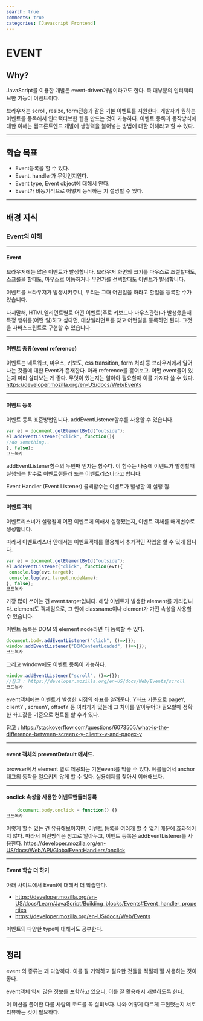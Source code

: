 ```yaml
---
search: true
comments: true
categories: [Javascript Frontend]
---
```



# EVENT

## Why?

JavaScript를 이용한 개발은 event-driven개발이라고도 한다. 즉 대부분의 인터랙티브한 기능이 이벤트이다.

브라우저는 scroll, resize, form전송과 같은 기본 이벤트를 지원한다. 개발자가 원하는 이벤트를 등록해서 인터랙티브한 웹을 만드는 것이 가능하다. 이벤트 등록과 동작방식에 대한 이해는 웹프론트엔드 개발에 생명력을 불어넣는 방법에 대한 이해라고 할 수 있다.

------

## 학습 목표

- Event등록을 할 수 있다.
- Event. handler가 무엇인지안다.
- Event type, Event object에 대해서 안다.
- Event가 비동기적으로 어떻게 동작하는 지 설명할 수 있다.

------

## 배경 지식

### Event의 이해

------

#### Event

브라우저에는 많은 이벤트가 발생합니다.
브라우저 화면의 크기를 마우스로 조절할때도, 스크롤을 할때도, 마우스로 이동하거나 무언가를 선택할때도
이벤트가 발생합니다.

이벤트를 브라우저가 발생시켜주니, 우리는 그때 어떤일을 하라고 할일을 등록할 수가 있습니다.

다시말해,
HTML엘리먼트별로 어떤 이벤트(주로 키보드나 마우스관련)가 발생했을때 특정 행위를(어떤 일)하고 싶다면,
대상엘리먼트를 찾고 어떤일을 등록하면 된다. 그것을 자바스크립트로 구현할 수 있습니다.

------

#### 이벤트 종류(event reference)

이벤트는 네트워크, 마우스, 키보도, css transition, form 처리 등 브라우저에서 일어나는 것들에 대한 Event가 존재한다.
아래 reference를 훑어보고. 어떤 event들이 있는지 미리 살펴보는 게 좋다. 무엇이 있는지는 알아야 필요할때 이를 가져다 쓸 수 있다.
https://developer.mozilla.org/en-US/docs/Web/Events

------

#### 이벤트 등록

이벤트 등록 표준방법입니다. addEventListener함수를 사용할 수 있습니다.

```javascript
var el = document.getElementById("outside");
el.addEventListener("click", function(){
//do something..
}, false);
코드복사
```

addEventListener함수의 두번째 인자는 함수다. 이 함수는 나중에 이벤트가 발생할때 실행되는 함수로 이벤트핸들러 또는 이벤트리스너라고 합니다.

Event Handler (Event Listener) 콜백함수는 이벤트가 발생할 때 실행 됨.

------

#### 이벤트 객체

이벤트리스너가 실행될때 어떤 이벤트에 의해서 실행됐는지, 이벤트 객체를 매개변수로 생성합니다.

따라서 이벤트리스너 안에서는 이벤트객체를 활용해서 추가적인 작업을 할 수 있게 됩니다.

```javascript
var el = document.getElementById("outside");
el.addEventListener("click", function(evt){
 console.log(evt.target);
 console.log(evt.target.nodeName);
}, false);
코드복사
```

가장 많이 쓰이는 건 event.target입니다. 해당 이벤트가 발생한 element를 가리킵니다.
element도 객체임으로, 그 안에 classname이나 element가 가진 속성을 사용할 수 있습니다.

이벤트 등록은 DOM 의 element node라면 다 등록할 수 있다.

```javascript
document.body.addEventListener("click", ()=>{});
window.addEventListener("DOMContentLoaded", ()=>{});
코드복사
```

그리고 window에도 이벤트 등록이 가능하다.

```javascript
window.addEventListener("scroll", ()=>{});
//참고 : https://developer.mozilla.org/en-US/docs/Web/Events/scroll
코드복사
```

event객체에는 이벤트가 발생한 지점의 좌표를 알려준다.
Y좌표 기준으로 pageY, clientY , screenY, offsetY 등 여러개가 있는데 그 차이를 알아두어야 필요할때 정확한 좌표값을 기준으로 컨트롤 할 수가 있다.

참고 : https://stackoverflow.com/questions/6073505/what-is-the-difference-between-screenx-y-clientx-y-and-pagex-y

------

#### event 객체의 preventDefault 메서드.

browser에서 element 별로 제공되는 기본event를 막을 수 있다.
예를들어서 anchor 태그의 동작을 일으키지 않게 할 수 있다.
실용예제를 찾아서 이해해보자.



------

#### onclick 속성을 사용한 이벤트핸들러등록

```javascript
    document.body.onclick = function() {}
코드복사
```

이렇게 할수 있는 건 유용해보이지만, 이벤트 등록을 여러개 할 수 없기 때문에 효과적이지 않다.
따라서 이런방식은 참고로 알아두고, 이벤트 등록은 addEventListener를 사용한다.
https://developer.mozilla.org/en-US/docs/Web/API/GlobalEventHandlers/onclick

------

#### Event 학습 더 하기

아래 사이트에서 Event에 대해서 더 학습한다.

- https://developer.mozilla.org/en-US/docs/Learn/JavaScript/Building_blocks/Events#Event_handler_properties
- https://developer.mozilla.org/en-US/docs/Web/Events

이벤트의 다양한 type에 대해서도 공부한다.



------

## 정리

event 의 종류는 꽤 다양하다. 이를 잘 기억하고 필요한 것들을 적절히 잘 사용하는 것이 좋다.

event객체 역시 많은 정보를 포함하고 있으니, 이를 잘 활용해서 개발하도록 한다.

이 미션을 풀이한 다름 사람의 코드를 꼭 살펴보자. 나와 어떻게 다르게 구현했는지 서로 리뷰하는 것이 필요하다.